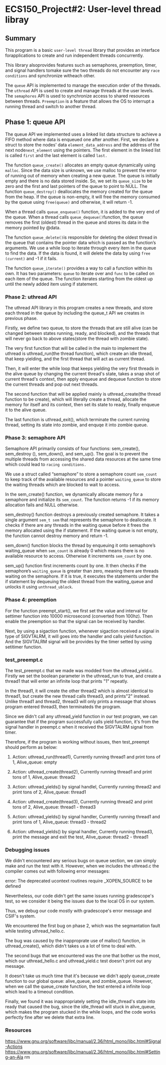 # ECS150_Project#2: User-level thread libray

## Summary
This program is a basic `user-level thread` library that provides an interface 
forapplications to create and run independent threads concurrently. 

This library alsoprovides features such as semaphores, preemption, timer, and 
signal handlers tomake sure the two threads do not encounter any `race 
conditions` and synchronize witheach other.

The `queue` API is implemented to manage the execution order of the threads. 
The `uthread` API is used to create and manage threads at the user levels. 
The `semaphores` API is used to synchronize access to shared resources between 
threads. `Preemption` is a feature that allows the OS to interrupt a running 
thread and switch to another thread.

## Phase 1: queue API
The queue API we implemented uses a linked list data structure to achieve a 
FIFO method where data is enqueued one after another. First, we declare a 
struct to store the nodes' data `element_data_address` and the address of the 
next node`next_element` using the pointers. The first element in the linked 
list is called `first` and the last element is called `last.` 

The function `queue_create()` allocates an empty queue dynamically using 
`malloc`. Since the data size is unknown, we use malloc to prevent the error of 
running out of memory when creating a new queue. The queue is initially empty 
and there is no data stored inside. So, we set its `queue_size` to be zero and 
the first and last pointers of the queue to point to NULL. The function 
`queue_destroy()` deallocates the memory created for the queue from the heap. 
If the queue is non-empty, it will free the memory consumed by the queue using 
`free(queue)` and otherwise, it will return -1. 

When a thread calls `queue_enqueue()` function, it is added to the very end of 
the queue. When a thread calls `queue_dequeue()`function, the queue removes the 
first (oldest) thread in the queue and stores its data in the memory pointed by 
@data. 

The function `queue_delete()`is responsible for deleting the oldest thread in 
the queue that contains the pointer data which is passed as the function’s 
arguments. We use a while loop to iterate through every item in the queue to 
find the data. If the data is found, it will delete the data by using `free
(current)` and -1 if it fails.
 
The function `queue_iterate()` provides a way to call a function within its 
own. It has two parameters: `queue` to iterate over and `func` to be called on 
each item of the queue. The function iterates starting from the oldest up until 
the newly added item using if statement.

### Phase 2: uthread API
The uthread API library in this program creates a new threads, and store each 
thread in the queue by including the queue_t API we creates in previous phase.

Firstly, we define two queue, to store the threads that are still alive (can be
changed between states running, ready, and blocked), and the threads that will 
never go back to above states(store the thread with zombie state).

The very first function that will be called in the main to implement the 
uthread is uthread_run(the thread function), which create an idle thread, that 
keep yielding, and the first thread that will act as current thread.

Then, it will enter the while loop that keeps yielding the very first threads 
in the alive queue by changing the current thread's state, takes a snap shot of 
current thread's context, then apply enqueue and dequeue function to store the
current threads and pop out next threads. 

The second function that will be applied mainly is uthread_create(the thread 
function to be create), which will literally create a thread, allocate the 
memory for itself and its context, then set its state to ready, finally enqueue 
it to the alive queue.

The last function is uthread_exit(), which terminate the current running thread,
setting its state into zombie, and enquqe it into zombie queue.

### Phase 3: semaphore API
Semaphore API primarily consists of four functions: sem_create(), sem_destroy
(), sem_down(), and sem_up(). The goal is to prevent the multiple threads from 
accessing the shared data resources at the same time which could lead to 
`racing conditions.` 

We use a struct called “semaphore” to store a semaphore count `sem_count` to 
keep track of the available resources and a pointer `waiting_queue` to store 
the waiting threads which are blocked to wait to access. 

In the sem_create() function, we dynamically allocate memory for a semaphore 
and initialize its `sem_count`. The function returns -1 if its memory 
allocation fails and NULL otherwise. 

sem_destroy() function destroys a previously created semaphore. It takes a 
single argument `sem_t sem` that represents the semaphore to deallocate. It 
checks if there are any threads in the waiting queue before it frees the memory 
allocated using the if statement. If the waiting queue is not empty, the 
function cannot destroy memory and return -1. 

sem_down() function blocks the thread by enqueuing it onto semaphore’s 
waiting_queue when `sem_count` is already 0 which means there is no available 
resource to access. Otherwise it increments `sem_count` by one. 

sem_up() function first increments count by one. It then checks if the 
semaphore’s `waiting_queue` is greater than zero, meaning there are threads 
waiting on the semaphore. If it is true, it executes the statements under the 
if statement by dequeuing the oldest thread from the waiting_queue and unlocks 
it using `unthread_ublock`. 

### Phase 4: preemption

For the function preempt_start(), we first set the value and interval for 
settimer function into 10000 microsecond (converted from 100hz). Then enable 
the preemption so that the signal can be received by handler. 

Next, by using a sigaction function, whenever sigaction received a signal in 
type of SIGVTALRM, it will goes into the handler and calls yield function. And 
the SIGVTALRM signal will be provides by the timer setted by using setitimer 
function.

### test_preempt.c

The test_preempt.c that we made was modded from the uthread_yield.c. Firstly we 
set the boolean parameter in the uthread_run to true, and create a thread1 that 
will enter an infinite loop that prints "1" repeatly.  

In the thread1, it will create the other thread2 which is almost identical to 
thread1, but create the new thread calls thread3, and prints"2" instead. 
Unlike thread1 and thread2, thread3 will only prints a message that shows 
program entered thread3, then terminateds the program.

Since we didn't call any uthread_yield function in our test program, we can 
guarantee that if the program successfully calls yield function, it's from the 
signal handler in preempt.c when it received the SIGVTALRM signal from timer.

Therefore, if the program is working without issues, then test_preempt should
perform as below:

1.  Action: uthread_run(thread1), Currently running thread1 and print tons of 1, 
Alive_queue: empty

2.  Action: uthread_create(thread2), Currently running thread1 and print tons 
of 1, Alive_queue: thread2

3.  Action: uthread_yields() by signal handlel, Currently running thread2 and 
print tons of 2, Alive_queue: thread1

4.  Action: uthread_create(thread3), Currently running thread2 and print tons of
2, Alive_queue: thread1 - thread3

5.  Action: uthread_yields() by signal handler, Currently running thread1 and 
print tons of 1, Alive_queue: thread3 - thread2

6.  Action: uthread_yields() by signal handler, Currently running thread3, print
 the message and exit the test, Alive_queue: thread2 - thread1

### Debugging issues

We didn't encountered any serious bugs on queue section, we can simply make and 
run the test with it. However, when we includes the uthread.c the compiler 
comes out with following error messages:

error: The deprecated ucontext routines require _XOPEN_SOURCE to be defined

Nevertheless, our code didn't get the same issues running gradescope's test, so
we consider it being the issues due to the local OS in our system.

Thus, we debug our code mostly with gradescope's error message and CSIF's 
system.

We encountered the first bug on phase 2, which was the segmantation fault while
testing uthread_hello.c.

The bug was caused by the inapproprate use of malloc() function, in 
uthread_create(), which didn't takes us a lot of time to deal with.

The second bugs that we encountered was the one that bother us the most, which 
our uthread_hello.c and uthread_yield.c test doesn't print out any message.

It doesn't take us much time that it's because we didn't apply queue_create 
function to our global queue: alive_queue, and zombie_queue. However, when we 
call the queue_create function, the test entered a infinite loop which lead to 
a timeout condition.

Finally, we found it was inappropriately setting the idle_thread's state into 
ready that caused the bug, since the idle_thread will stuck in alive_queue, 
which makes the program stucked in the while loops, and the code works 
perfectly fine after we delete that extra line.

### Resources

https://www.gnu.org/software/libc/manual/2.36/html_mono/libc.html#Signal-Actions
https://www.gnu.org/software/libc/manual/2.36/html_mono/libc.html#Setting-an-Ala
rm
